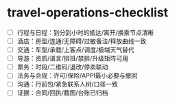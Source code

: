 # travel-operations-checklist

- [ ] 行程与日程：到分到小时的抵达/离开/换乘节点清晰
- [ ] 酒店：房型/连通/无障碍/过敏备注/释放曲线一致
- [ ] 交通：车型/承载/上客点/调度/极端天气替代
- [ ] 导游：资质/语言/排班/禁排/升级矩阵可用
- [ ] 票务：时段/二维码/退改/停卖联动
- [ ] 法务与合规：许可/保险/APPI最小必要与撤回
- [ ] 沟通：行前包/紧急联系人树/口径一致
- [ ] 证据：合同/回执/截图/台账已归档
